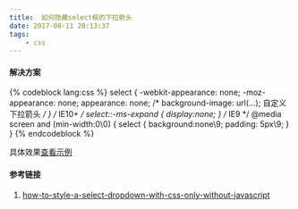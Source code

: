 ```yaml
---
title:  如何隐藏select框的下拉箭头
date: 2017-06-11 20:13:37
tags: 
    - css
---
```


#### 解决方案

{% codeblock lang:css %}
select {
    -webkit-appearance: none;
    -moz-appearance: none;
    appearance: none;
    /* background-image: url(...);  自定义下拉箭头 */
}
/* IE10+ */
select::-ms-expand {
    display:none;
}
/* IE9 */
@media screen and (min-width:0\0) {
    select {
        background:none\9;
        padding: 5px\9;
    }
}
{% endcodeblock %}

具体效果[查看示例](https://codepen.io/TimLuo465/pen/NyqmOV)

#### 参考链接
1. [how-to-style-a-select-dropdown-with-css-only-without-javascript](https://stackoverflow.com/questions/1895476/how-to-style-a-select-dropdown-with-css-only-without-javascript)